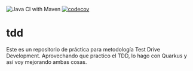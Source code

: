 ![Java CI with Maven](https://github.com/Milfist/tdd/workflows/Java%20CI%20with%20Maven/badge.svg?branch=main)
[![codecov](https://codecov.io/gh/Milfist/tdd/branch/main/graph/badge.svg?token=RCZ3I68RYZ)](https://codecov.io/gh/Milfist/tdd)

# tdd

Este es un repositorio de práctica para metodología Test Drive Development. Aprovechando que practico el TDD, lo hago con Quarkus y así voy mejorando ambas cosas.






